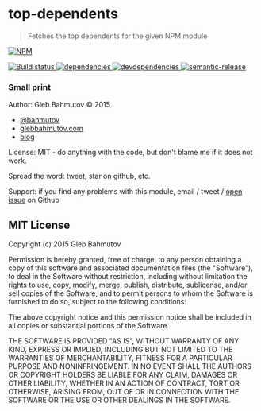 # top-dependents

> Fetches the top dependents for the given NPM module

[![NPM][top-dependents-icon] ][top-dependents-url]

[![Build status][top-dependents-ci-image] ][top-dependents-ci-url]
[![dependencies][top-dependents-dependencies-image] ][top-dependents-dependencies-url]
[![devdependencies][top-dependents-devdependencies-image] ][top-dependents-devdependencies-url]
[![semantic-release][semantic-image] ][semantic-url]

### Small print

Author: Gleb Bahmutov &copy; 2015

* [@bahmutov](https://twitter.com/bahmutov)
* [glebbahmutov.com](http://glebbahmutov.com)
* [blog](http://glebbahmutov.com/blog/)

License: MIT - do anything with the code, but don't blame me if it does not work.

Spread the word: tweet, star on github, etc.

Support: if you find any problems with this module, email / tweet /
[open issue](https://github.com/bahmutov/top-dependents/issues) on Github

## MIT License

Copyright (c) 2015 Gleb Bahmutov

Permission is hereby granted, free of charge, to any person
obtaining a copy of this software and associated documentation
files (the "Software"), to deal in the Software without
restriction, including without limitation the rights to use,
copy, modify, merge, publish, distribute, sublicense, and/or sell
copies of the Software, and to permit persons to whom the
Software is furnished to do so, subject to the following
conditions:

The above copyright notice and this permission notice shall be
included in all copies or substantial portions of the Software.

THE SOFTWARE IS PROVIDED "AS IS", WITHOUT WARRANTY OF ANY KIND,
EXPRESS OR IMPLIED, INCLUDING BUT NOT LIMITED TO THE WARRANTIES
OF MERCHANTABILITY, FITNESS FOR A PARTICULAR PURPOSE AND
NONINFRINGEMENT. IN NO EVENT SHALL THE AUTHORS OR COPYRIGHT
HOLDERS BE LIABLE FOR ANY CLAIM, DAMAGES OR OTHER LIABILITY,
WHETHER IN AN ACTION OF CONTRACT, TORT OR OTHERWISE, ARISING
FROM, OUT OF OR IN CONNECTION WITH THE SOFTWARE OR THE USE OR
OTHER DEALINGS IN THE SOFTWARE.

[top-dependents-icon]: https://nodei.co/npm/top-dependents.png?downloads=true
[top-dependents-url]: https://npmjs.org/package/top-dependents
[top-dependents-ci-image]: https://travis-ci.org/bahmutov/top-dependents.png?branch=master
[top-dependents-ci-url]: https://travis-ci.org/bahmutov/top-dependents
[top-dependents-dependencies-image]: https://david-dm.org/bahmutov/top-dependents.png
[top-dependents-dependencies-url]: https://david-dm.org/bahmutov/top-dependents
[top-dependents-devdependencies-image]: https://david-dm.org/bahmutov/top-dependents/dev-status.png
[top-dependents-devdependencies-url]: https://david-dm.org/bahmutov/top-dependents#info=devDependencies
[semantic-image]: https://img.shields.io/badge/%20%20%F0%9F%93%A6%F0%9F%9A%80-semantic--release-e10079.svg
[semantic-url]: https://github.com/semantic-release/semantic-release
